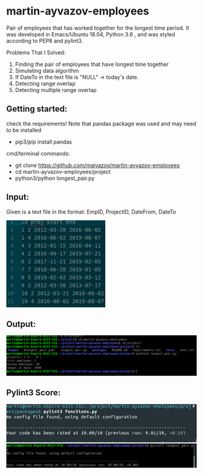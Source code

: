 # martin-ayvazov-employees
Pair of employees that has worked together for the longest time period. It was developed in Emacs/Ubuntu 18.04, Python 3.6 , and was styled according to PEP8 and pylint3.

Problems That I Solved:
1. Finding the pair of employees that have longest time together
2. Simulating data algorithm
3. If DateTo in the text file is "NULL" -> today's date.
4. Detecting range overlap
5. Detecting multiple range overlap
## Getting started:
check the requirements!
Note that pandas package was used and may need to be installed
- pip3/pip install pandas

cmd/terminal commands:
- git clone https://github.com/majvazov/martin-ayvazov-employees
- cd martin-ayvazov-employees/project
- python3/python longest_pair.py 

## Input:
Given is a text file in the format: 
EmpID, ProjectID, DateFrom, DateTo 

![alt text](https://raw.githubusercontent.com/majvazov/martin-ayvazov-employees/master/project/Images/input.png)

## Output:

![alt text](https://raw.githubusercontent.com/majvazov/martin-ayvazov-employees/master/project/Images/output.png)

## Pylint3 Score:

![alt text](https://raw.githubusercontent.com/majvazov/martin-ayvazov-employees/master/project/Images/functions.png)
![alt text](https://raw.githubusercontent.com/majvazov/martin-ayvazov-employees/master/project/Images/longest_time.png)